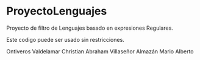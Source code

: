 # ProyectoLenguajes
Proyecto de filtro de Lenguajes basado en expresiones Regulares.

Este codigo puede ser usado sin restricciones.

Ontiveros Valdelamar Christian Abraham
Villaseñor Almazán Mario Alberto

